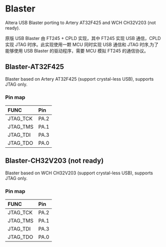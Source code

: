 # Blaster
Altera USB Blaster porting to Artery AT32F425 and WCH CH32V203 (not ready).

原版 USB Blaster 由 FT245 + CPLD 实现，其中 FT245 实现 USB 通信，CPLD 实现 JTAG 时序。此实现使用一颗 MCU 同时实现 USB 通信和 JTAG 时序,为了能够使用 USB Blaster 的驱动程序，需要 MCU 模拟 FT245 的通信协议。

## Blaster-AT32F425
Blaster based on Artery AT32F425 (support crystal-less USB), supports JTAG only.

### Pin map
|  FUNC    | Pin   |
|  :----   | :---- |
| JTAG_TCK | PA.2  |
| JTAG_TMS | PA.1  |
| JTAG_TDI | PA.3  |
| JTAG_TDO | PA.0  |

## Blaster-CH32V203 (not ready)
Blaster based on WCH CH32V203 (support crystal-less USB), supports JTAG only.

### Pin map
|  FUNC    | Pin   |
|  :----   | :---- |
| JTAG_TCK | PA.2  |
| JTAG_TMS | PA.1  |
| JTAG_TDI | PA.3  |
| JTAG_TDO | PA.0  |
